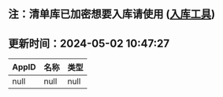 ## 注：清单库已加密想要入库请使用 ([入库工具](https://github.com/BlankTMing/ManifestAutoUpdate/releases))

## 更新时间：2024-05-02 10:47:27
| AppID | 名称 | 类型  |
| :-------------------- | :----------------------------- | :----------- |
| null | null| null |
